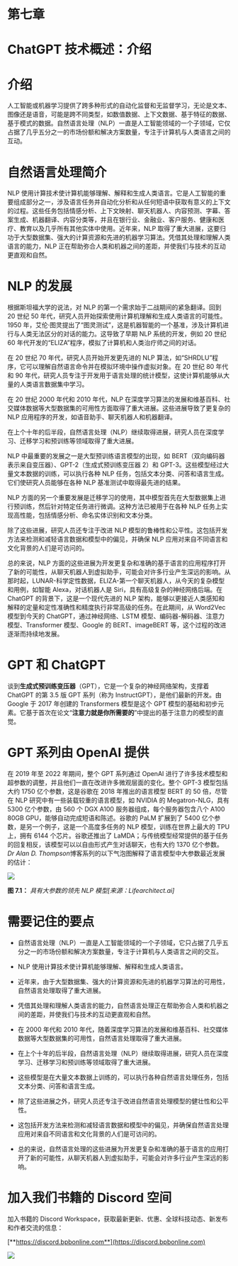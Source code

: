 # 第七章

# ChatGPT 技术概述：介绍

# 介绍

人工智能或机器学习提供了跨多种形式的自动化监督和无监督学习，无论是文本、图像还是语音，可能是跨不同类型，如数值数据、上下文数据、基于特征的数据、基于模式的数据。自然语言处理（NLP）一直是人工智能领域的一个子领域，它仅占据了几乎五分之一的市场份额和解决方案数量，专注于计算机与人类语言之间的互动。

# 自然语言处理简介

NLP 使用计算技术使计算机能够理解、解释和生成人类语言。它是人工智能的重要组成部分之一，涉及语言任务并自动化分析和从任何短语中获取有意义的上下文的过程。这些任务包括情感分析、上下文映射、聊天机器人、内容预测、字幕、答案生成、机器翻译、内容分类等，并且在银行业、金融业、客户服务、健康和医疗、教育以及几乎所有其他实体中使用。近年来，NLP 取得了重大进展，这要归功于大型数据集、强大的计算资源和先进的机器学习算法。凭借其处理和理解人类语言的能力，NLP 正在帮助弥合人类和机器之间的差距，并使我们与技术的互动更直观和自然。

# NLP 的发展

根据斯坦福大学的说法，对 NLP 的第一个需求始于二战期间的紧急翻译。回到 20 世纪 50 年代，研究人员开始探索使用计算机理解和生成人类语言的可能性。1950 年，艾伦·图灵提出了“图灵测试”，这是机器智能的一个基准，涉及计算机进行与人类无法区分的对话的能力。这导致了早期 NLP 系统的开发，例如 20 世纪 60 年代开发的“ELIZA”程序，模拟了计算机和人类治疗师之间的对话。

在 20 世纪 70 年代，研究人员开始开发更先进的 NLP 算法，如“SHRDLU”程序，它可以理解自然语言命令并在模拟环境中操作虚拟对象。在 20 世纪 80 年代和 90 年代，研究人员专注于开发用于语言处理的统计模型，这使计算机能够从大量的人类语言数据集中学习。

在 20 世纪 2000 年代和 2010 年代，NLP 在深度学习算法的发展和维基百科、社交媒体数据等大型数据集的可用性方面取得了重大进展。这些进展导致了更复杂的 NLP 应用程序的开发，如语音助手、聊天机器人和机器翻译。

在上个十年的后半段，自然语言处理（NLP）继续取得进展，研究人员在深度学习、迁移学习和预训练等领域取得了重大进展。

NLP 中最重要的发展之一是大型预训练语言模型的出现，如 BERT（双向编码器表示来自变压器）、GPT-2（生成式预训练变压器 2）和 GPT-3。这些模型经过大量文本数据的训练，可以执行各种 NLP 任务，包括文本分类、问答和语言生成。它们使研究人员能够在各种 NLP 基准测试中取得最先进的结果。

NLP 方面的另一个重要发展是迁移学习的使用，其中模型首先在大型数据集上进行预训练，然后针对特定任务进行微调。这种方法已被用于在各种 NLP 任务上实现高性能，包括情感分析、命名实体识别和文本分类。

除了这些进展，研究人员还专注于改进 NLP 模型的鲁棒性和公平性。这包括开发方法来检测和减轻语言数据和模型中的偏见，并确保 NLP 应用对来自不同语言和文化背景的人们是可访问的。

总的来说，NLP 方面的这些进展为开发更复杂和准确的基于语言的应用程序打开了新的可能性，从聊天机器人到虚拟助手，可能会对许多行业产生深远的影响。从那时起，LUNAR-科学定性数据，ELIZA-第一个聊天机器人，从今天的复杂模型和用例，如智能 Alexa，对话机器人是 Siri，具有高级复杂的神经网络后端。在 ChatGPT 的背景下，这是一个现代先进的 NLP 架构，能够以更接近人类感知和解释的定量和定性准确性和精度执行非常高级的任务。在此期间，从 Word2Vec 模型到今天的 ChatGPT，通过神经网络、LSTM 模型、编码器-解码器、注意力模型、Transformer 模型、Google 的 BERT、imageBERT 等，这个过程的改进逐渐而持续地发展。

# GPT 和 ChatGPT

谈到**生成式预训练变压器**（GPT），它是一个复杂的神经网络架构，支撑着 ChatGPT 的第 3.5 版 GPT 系列（称为 InstructGPT），是他们最新的开发。由 Google 于 2017 年创建的 Transformers 模型是这个 GPT 模型的基础和初步元素。它基于首次在论文“**注意力就是你所需要的**”中提出的基于注意力的模型的直觉。

# GPT 系列由 OpenAI 提供

在 2019 年至 2022 年期间，整个 GPT 系列通过 OpenAI 进行了许多技术模型和超参数的调整，并且他们一直在改进许多微观层面的变化。整个 GPT-3 模型包括大约 1750 亿个参数，这是谷歌在 2018 年推出的语言模型 BERT 的 50 倍，尽管在 NLP 研究中有一些装载较重的语言模型，如 NVIDIA 的 Megatron-NLG，具有 5300 亿个参数，由 560 个 DGX A100 服务器组成，每个服务器包含八个 A100 80GB GPU，能够自动完成短语和陈述。谷歌的 PaLM 扩展到了 5400 亿个参数，是另一个例子，这是一个高度多任务的 NLP 模型，训练在世界上最大的 TPU 上，拥有 6144 个芯片。谷歌还推出了 LaMDA；与传统模型经常提供的基于任务的回复相反，该模型可以以自由形式产生对话聊天，也有大约 1370 亿个参数。 *Dr Alan D. Thompson*博客系列的以下气泡图解释了语言模型中大参数最近发展的估计：

![](img/Figure-7.1.jpg)

**图 7.1：** *具有大参数的领先 NLP 模型[来源：Lifearchitect.ai]*

# 需要记住的要点

+   自然语言处理（NLP）一直是人工智能领域的一个子领域，它只占据了几乎五分之一的市场份额和解决方案数量，专注于计算机与人类语言之间的交互。

+   NLP 使用计算技术使计算机能够理解、解释和生成人类语言。

+   近年来，由于大型数据集、强大的计算资源和先进的机器学习算法的可用性，自然语言处理取得了重大进展。

+   凭借其处理和理解人类语言的能力，自然语言处理正在帮助弥合人类和机器之间的差距，并使我们与技术的互动更直观和自然。

+   在 2000 年代和 2010 年代，随着深度学习算法的发展和维基百科、社交媒体数据等大型数据集的可用性，自然语言处理取得了重大进展。

+   在上个十年的后半段，自然语言处理（NLP）继续取得进展，研究人员在深度学习、迁移学习和预训练等领域取得了重大进展。

+   这些模型是在大量文本数据上训练的，可以执行各种自然语言处理任务，包括文本分类、问答和语言生成。

+   除了这些进展之外，研究人员还专注于改进自然语言处理模型的健壮性和公平性。

+   这包括开发方法来检测和减轻语言数据和模型中的偏见，并确保自然语言处理应用对来自不同语言和文化背景的人们是可访问的。

+   总的来说，自然语言处理的这些进展为开发更复杂和准确的基于语言的应用打开了新的可能性，从聊天机器人到虚拟助手，可能会对许多行业产生深远的影响。

# 加入我们书籍的 Discord 空间

加入书籍的 Discord Workspace，获取最新更新、优惠、全球科技动态、新发布和作者交流的信息：

[**https://discord.bpbonline.com**](https://discord.bpbonline.com)

![](img/dis.jpg)
